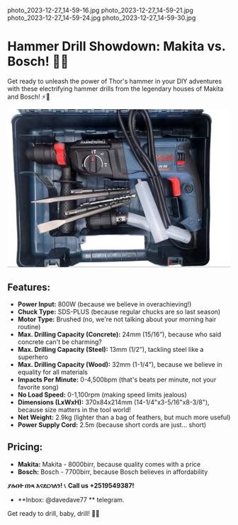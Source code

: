 photo_2023-12-27_14-59-16.jpg
photo_2023-12-27_14-59-21.jpg
photo_2023-12-27_14-59-24.jpg
photo_2023-12-27_14-59-30.jpg

# Hammer Drill Showdown: Makita vs. Bosch! 🔨🔧

Get ready to unleash the power of Thor's hammer in your DIY adventures with these electrifying hammer drills from the legendary houses of Makita and Bosch! ⚡️💪

![Hammer drill](photo_2023-12-27_14-59-16.jpg)

## Features:

- **Power Input:** 800W (because we believe in overachieving!)
- **Chuck Type:** SDS-PLUS (because regular chucks are so last season)
- **Motor Type:** Brushed (no, we're not talking about your morning hair routine)
- **Max. Drilling Capacity (Concrete):** 24mm (15/16”), because who said concrete can't be charming?
- **Max. Drilling Capacity (Steel):** 13mm (1/2”), tackling steel like a superhero
- **Max. Drilling Capacity (Wood):** 32mm (1-1/4”), because we believe in equality for all materials
- **Impacts Per Minute:** 0-4,500bpm (that's beats per minute, not your favorite song)
- **No Load Speed:** 0-1,100rpm (making speed limits jealous)
- **Dimensions (LxWxH):** 370x84x214mm (14-1/4"x3-5/16"x8-3/8"), because size matters in the tool world!
- **Net Weight:** 2.9kg (lighter than a bag of feathers, but much more useful)
- **Power Supply Cord:** 2.5m (because short cords are just... short)

## Pricing:

- **Makita:** Makita - 8000birr, because quality comes with a price
- **Bosch:**  Bosch - 7700birr, because Bosch believes in affordability

**ያሉበት በነጻ እናደርሳለን!**
📞 **Call us +2519549387!**
- **Inbox: @davedave77 ** telegram.

Get ready to drill, baby, drill! 🔩💥
